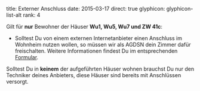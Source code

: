 title: Externer Anschluss
date: 2015-03-17
direct: true
glyphicon: glyphicon-list-alt
rank: 4

Gilt für __nur__ Bewohner der Häuser __Wu1, Wu5, Wu7 und ZW 41c__:

* Solltest Du von einem externen Internetanbieter einen Anschluss im Wohnheim nutzen wollen, so müssen wir als AGDSN dein Zimmer dafür freischalten.
Weitere Informationen findest Du im entsprechenden [Formular](../../documents/externalprovider.pdf).

Solltest Du in __keinem__ der aufgeführten Häuser wohnen brauchst Du nur den Techniker deines Anbieters, diese Häuser sind bereits mit Anschlüssen versorgt.

<!-- TODO add information about other dormitories -->
